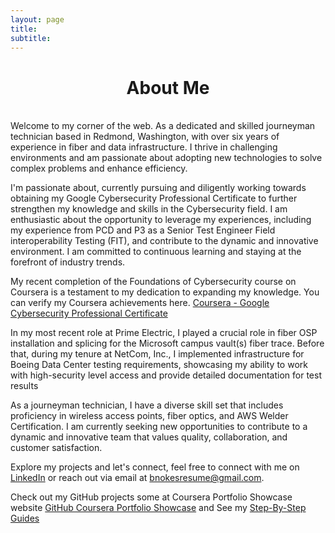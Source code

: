 ```yaml
---
layout: page
title:
subtitle:
---
```


<h1 style="text-align: Center;">About Me</h1>
<br>
Welcome to my corner of the web. As a dedicated and skilled journeyman technician based in Redmond, Washington, with over six years of experience in fiber and data infrastructure. I thrive in challenging environments and am passionate about adopting new technologies to solve complex problems and enhance efficiency.

I'm passionate about, currently pursuing and diligently working towards obtaining my Google Cybersecurity Professional Certificate to further strengthen my knowledge and skills in the Cybersecurity field. I am enthusiastic about the opportunity to leverage my experiences, including my experience from PCD and P3 as a Senior Test Engineer Field interoperability Testing (FIT), and contribute to the dynamic and innovative environment. I am committed to continuous learning and staying at the forefront of industry trends.

My recent completion of the Foundations of Cybersecurity course on Coursera is a testament to my dedication to expanding my knowledge. You can verify my Coursera achievements here. [Coursera - Google Cybersecurity Professional Certificate](https://coursera.org/verify/AQM35Z3XBGM2)

In my most recent role at Prime Electric, I played a crucial role in fiber OSP installation and splicing for the Microsoft campus vault(s) fiber trace. Before that, during my tenure at NetCom, Inc., I implemented infrastructure for Boeing Data Center testing requirements, showcasing my ability to work with high-security level access and provide detailed documentation for test results

As a journeyman technician, I have a diverse skill set that includes proficiency in wireless access points, fiber optics, and AWS Welder Certification. I am currently seeking new opportunities to contribute to a dynamic and innovative team that values quality, collaboration, and customer satisfaction.

Explore my projects and let's connect, feel free to connect with me on [LinkedIn](https://chat.openai.com/c/linkedin.com/in/brian-n-20162377) or reach out via email at bnokesresume@gmail.com.

Check out my GitHub projects some at Coursera Portfolio Showcase website [GitHub Coursera Portfolio Showcase](https://briannokes.github.io/Coursera/) and See my [Step-By-Step Guides](https://briannokes.github.io/Step-by-Step-Guides/)
